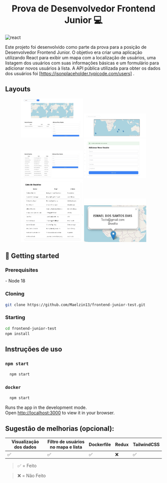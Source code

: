 <h1 align="center" style="font-weight: bold;">Prova de Desenvolvedor Frontend Junior 💻</h1>

[REACT__BADGE]: https://img.shields.io/badge/React-005CFE?style=for-the-badge&logo=react
![react][REACT__BADGE]


Este projeto foi desenvolvido como parte da prova para a posição de Desenvolvedor Frontend Junior. O objetivo era criar uma aplicação utilizando React para exibir um mapa com a localização de usuários, uma listagem dos usuários com suas informações básicas e um formulário para adicionar novos usuários à lista. A API pública utilizada para obter os dados dos usuários foi 
[https://jsonplaceholder.typicode.com/users] .


## Layouts

<p align="center">
  <img src="https://github.com/Maelzin13/frontend-junior-test/blob/main/public/assets/img/filter.jpeg" width="200" alt="Filtro">
  <img src="https://github.com/Maelzin13/frontend-junior-test/blob/main/public/assets/img/map.jpeg" width="200" alt="Mapa">
  <img src="https://github.com/Maelzin13/frontend-junior-test/blob/main/public/assets/img/listAndForm.jpeg" width="200" alt="Lista e Formulário">
  <img src="https://github.com/Maelzin13/frontend-junior-test/blob/main/public/assets/img/addUser.jpeg" width="200" alt="Novo Usuário">
  <img src="https://github.com/Maelzin13/frontend-junior-test/blob/main/public/assets/img/ListUserAdd.jpeg" width="200" alt="Lista de Usuários">
  <img src="https://github.com/Maelzin13/frontend-junior-test/blob/main/public/assets/img/mapnewUser.jpeg" width="200" alt="Mapa com Usuário">
</p>


<h2 id="started">🚀 Getting started</h2>

<h3>Prerequisites</h3>
- Node 18
<h3>Cloning</h3>

```bash
git clone https://github.com/Maelzin13/frontend-junior-test.git
```

<h3>Starting</h3>

```bash
cd frontend-junior-test
npm install
```
## Instruções de uso

### `npm start`
```bash
  npm start
```
### `docker`
```bash
  npm start
```

Runs the app in the development mode.\
Open [http://localhost:3000](http://localhost:3000) to view it in your browser.



## Sugestão de melhorias (opcional):

| Visualização dos dados | Filtro de usuários no mapa e lista | Dockerfile | Redux | TailwindCSS |
| ---------------------- | --------------------------------- | ---------- | ----- | ----------- |
| ✅                      | ✅                                 | ✅         | ❌    | ✅          |


> ✅ = Feito

> ❌ = Não Feito


